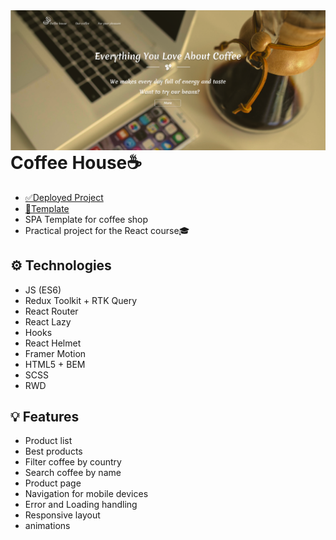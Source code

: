<img align="left" src="preview.png" atl="preview"/>

# Coffee House☕

- [✅Deployed Project](https://coffee-house-bagtirr.vercel.app)
- [📐Template](https://www.figma.com/file/Iu4Lul87WvzdM5CXFwE4qtZ6/Coffee-shop?node-id=0%3A1&t=CoIgYEL8RhxuoPSe-1)
- SPA Template for coffee shop </br>
- Practical project for the React course🎓

## ⚙ Technologies
- JS (ES6)
- Redux Toolkit + RTK Query
- React Router
- React Lazy
- Hooks
- React Helmet
- Framer Motion
- HTML5 + BEM
- SCSS
- RWD

## 💡 Features
- Product list
- Best products
- Filter coffee by country
- Search coffee by name
- Product page
- Navigation for mobile devices
- Error and Loading handling
- Responsive layout
- animations
